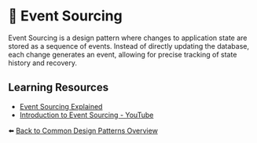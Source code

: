 # 📝 Event Sourcing

Event Sourcing is a design pattern where changes to application state are stored as a sequence of events. Instead of directly updating the database, each change generates an event, allowing for precise tracking of state history and recovery.

## Learning Resources
- [Event Sourcing Explained](https://martinfowler.com/eaaDev/EventSourcing.html)
- [Introduction to Event Sourcing - YouTube](https://www.youtube.com/watch?v=GzrY1jMsSOk)

⬅️ [Back to Common Design Patterns Overview](../../README.md#-common-design-patterns)

